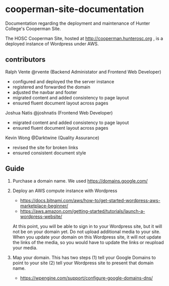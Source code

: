 # cooperman-site-documentation
Documentation regarding the deployment and maintenance of Hunter College's Cooperman Site.

The HOSC Cooperman Site, hosted at http://cooperman.hunterosc.org , is a deployed instance of Wordpress under AWS.

## contributors 

Ralph Vente @rvente (Backend Administator and Frontend Web Developer)
* configured and deployed the the server instance
* registered and forwarded the domain
* adjusted the navbar and footer
* migrated content and added consistency to page layout
* ensured fluent document layout across pages

Joshua Natis @joshnatis (Frontend Web Developer)
* migrated content and added consistency to page layout
* ensured fluent document layout across pages

Kevin Wong @Darktwine (Quality Assurance)
* revised the site for broken links
* ensured consistent document style

## Guide

1. Purchase a domain name. We used https://domains.google.com/

2. Deploy an AWS compute instance with Wordpress
   * https://docs.bitnami.com/aws/how-to/get-started-wordpress-aws-marketplace-beginner/
   * https://aws.amazon.com/getting-started/tutorials/launch-a-wordpress-website/
   
   At this point, you will be able to sign in to your Wordpress site, but it will not be on your domain yet. Do not upload additional media to your site. When you update your domain on this Wordpress site, it will not update the links of the media, so you would have to update the links or reupload your media. 

3. Map your domain. This has two steps (1) tell your Google Domains to point to your site (2) tell your Wordpress site to present that domain name.
   * https://wpengine.com/support/configure-google-domains-dns/
